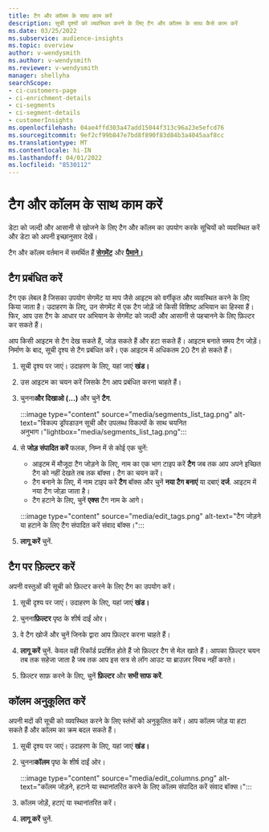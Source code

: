 ```yaml
---
title: टैग और कॉलम के साथ काम करें
description: सूची दृश्यों को व्यवस्थित करने के लिए टैग और कॉलम के साथ कैसे काम करें
ms.date: 03/25/2022
ms.subservice: audience-insights
ms.topic: overview
author: v-wendysmith
ms.author: v-wendysmith
ms.reviewer: v-wendysmith
manager: shellyha
searchScope:
- ci-customers-page
- ci-enrichment-details
- ci-segments
- ci-segment-details
- customerInsights
ms.openlocfilehash: 04ae4ffd303a47add15044f313c96a23e5efcd76
ms.sourcegitcommit: 9ef2cf99b847e7bd8f890f83d84b3a4045aaf8cc
ms.translationtype: MT
ms.contentlocale: hi-IN
ms.lasthandoff: 04/01/2022
ms.locfileid: "8530112"
---
```

# <a name="work-with-tags-and-columns"></a>टैग और कॉलम के साथ काम करें

डेटा को जल्दी और आसानी से खोजने के लिए टैग और कॉलम का उपयोग करके सूचियों को व्यवस्थित करें और डेटा को अपनी इच्छानुसार देखें।

टैग और कॉलम वर्तमान में समर्थित हैं **[सेगमेंट](segments.md)** और **[पैमाने।](measures.md)**

## <a name="manage-tags"></a>टैग प्रबंधित करें

टैग एक लेबल है जिसका उपयोग सेगमेंट या माप जैसे आइटम को वर्गीकृत और व्यवस्थित करने के लिए किया जाता है। उदाहरण के लिए, उन सेगमेंट में एक टैग जोड़ें जो किसी विशिष्ट अभियान का हिस्सा हैं। फिर, आप उस टैग के आधार पर अभियान के सेगमेंट को जल्दी और आसानी से पहचानने के लिए फ़िल्टर कर सकते हैं।

आप किसी आइटम से टैग देख सकते हैं, जोड़ सकते हैं और हटा सकते हैं। आइटम बनाते समय टैग जोड़ें। निर्माण के बाद, सूची दृश्य से टैग प्रबंधित करें। एक आइटम में अधिकतम 20 टैग हो सकते हैं।

1. सूची दृश्य पर जाएं। उदाहरण के लिए, यहां जाएं **खंड।**

1. उस आइटम का चयन करें जिसके टैग आप प्रबंधित करना चाहते हैं।

1. चुनना**और दिखाओ (...)** और चुनें **टैग**.

   :::image type="content" source="media/segments_list_tag.png" alt-text="विकल्प ड्रॉपडाउन सूची और उपलब्ध विकल्पों के साथ चयनित अनुभाग।"lightbox="media/segments_list_tag.png":::

1. से **जोड़ संपादित करें** फलक, निम्न में से कोई एक चुनें:

   - आइटम में मौजूदा टैग जोड़ने के लिए, नाम का एक भाग टाइप करें **टैग** जब तक आप अपने इच्छित टैग को नहीं देखते तब तक बॉक्स। टैग का चयन करें।
   - टैग बनाने के लिए, में नाम टाइप करें **टैग** बॉक्स और चुनें **नया टैग बनाएं** या दबाएं **दर्ज**. आइटम में नया टैग जोड़ा जाता है।
   - टैग हटाने के लिए, चुनें **एक्स** टैग नाम के आगे।

   :::image type="content" source="media/edit_tags.png" alt-text="टैग जोड़ने या हटाने के लिए टैग संपादित करें संवाद बॉक्स।":::

1. **लागू करें** चुनें.

## <a name="filter-on-tags"></a>टैग पर फ़िल्टर करें

अपनी वस्तुओं की सूची को फ़िल्टर करने के लिए टैग का उपयोग करें।

1. सूची दृश्य पर जाएं। उदाहरण के लिए, यहां जाएं **खंड।**

1. चुनना**फ़िल्टर** पृष्ठ के शीर्ष दाईं ओर।

1. वे टैग खोजें और चुनें जिनके द्वारा आप फ़िल्टर करना चाहते हैं।

1. **लागू करें** चुनें. केवल वही रिकॉर्ड प्रदर्शित होते हैं जो फ़िल्टर टैग से मेल खाते हैं। आपका फ़िल्टर चयन तब तक सहेजा जाता है जब तक आप इस सत्र से लॉग आउट या ब्राउज़र स्विच नहीं करते।

1. फ़िल्टर साफ़ करने के लिए, चुनें **फ़िल्टर** और **सभी साफ करें**.

## <a name="customize-columns"></a>कॉलम अनुकूलित करें

अपनी मदों की सूची को व्यवस्थित करने के लिए स्तंभों को अनुकूलित करें। आप कॉलम जोड़ या हटा सकते हैं और कॉलम का क्रम बदल सकते हैं।

1. सूची दृश्य पर जाएं। उदाहरण के लिए, यहां जाएं **खंड।**

1. चुनना**कॉलम** पृष्ठ के शीर्ष दाईं ओर।

   :::image type="content" source="media/edit_columns.png" alt-text="कॉलम जोड़ने, हटाने या स्थानांतरित करने के लिए कॉलम संपादित करें संवाद बॉक्स।":::

1. कॉलम जोड़ें, हटाएं या स्थानांतरित करें।

1. **लागू करें** चुनें.
